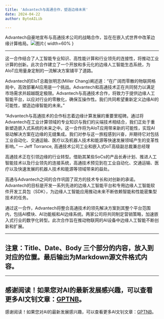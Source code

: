 ```yaml
---
title: 'Advantech与高通合作，塑造边缘未来'
date: 2024-04-22
author: ByteAILib

---
```


Advantech自豪地宣布与高通技术公司的战略合作，旨在在嵌入式世界中改革边缘计算格局。![图片](https://ai-techpark.com/wp-content/uploads/2024/04/Advantech-1-960x540.jpg){ width=60% }

---
这一合作结合了人工智能专业知识、高性能计算和行业领先的连接性，将推动工业计算的创新。此次合作建立了一个开放和多元化的边缘人工智能生态系统，为AIoT应用量身定制的一流解决方案铺平了道路。

Advantech的EIoT总裁张明志(Miller Chang)阐述道：“在广阔而零散的物联网格局中，高效部署AI应用是一个挑战。Advantech和高通技术正在共同努力以满足市场需求并超越既定极限。Advantech与高通技术合作，将致力于提供边缘人工智能平台，以应对行业的零散化，确保互操作性。我们共同希望重新定义边缘AI的可能性，塑造边缘智能的未来。”

“Advantech与高通技术的合作标志着边缘计算发展的重要里程碑。通过将Advantech在工业计算领域的专业知识与我们的尖端技术相结合，我们正处于重新塑造嵌入式系统的未来之中。这一合作将为AIoT应用带来新的可能性，实现AI驱动解决方案在边缘的无缝集成。我们对参与这一旅程感到兴奋，并期待它对包括工业自动化、交通运输、医疗以及机器人技术和能源等快速发展领域产生的变革性影响。” — Jeff Torrance, 高通技术公司工业和嵌入式IoT高级副总裁兼总经理

高通技术正在引领边缘的行业转型。借助其某些SoCs的产品长寿计划、推进人工智能技术以及行业领先的连接系统，高通技术预见到在工业自动化、交通运输、医疗以及快速发展的机器人技术和能源等领域带来的益处。

高通与Advantech之间的合作巩固了双方的技术专长和对创新的承诺。Advantech的目标是开发一系列先进的边缘人工智能平台和专用边缘人工智能软件开发工具包（SDK），为边缘人工智能应用推动未来不断依赖智能和性能密集型技术的任务。

通过这一合作，Advantech将整合高通技术的领先解决方案到其整个平台范围内，包括AI模块、AI功能板和AI边缘系统。两家公司将共同制定营销策略，加速嵌入式行业的数字化转型。此次合作旨在推动物联网的AI设备中边缘人工智能不断创新和扩展。

---
注意：Title、Date、Body 三个部分的内容，放入到对应的位置。最后输出为Markdown源文件格式内容。
---

---
感谢阅读！如果您对AI的最新发展感兴趣，可以查看更多AI文钊文章：[GPTNB](https://gptnb.com)。
---
感谢阅读！如果您对AI的最新发展感兴趣，可以查看更多AI文钊文章：[GPTNB](https://gptnb.com)。